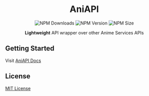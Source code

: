 <h1 align="center">
	AniAPI
</h1>

<div align="center">
	<img alt="NPM Downloads" src="https://img.shields.io/npm/dm/aniapi?style=for-the-badge">
	<img alt="NPM Version" src="https://img.shields.io/npm/v/aniapi?style=for-the-badge">
	<img alt="NPM Size" src="https://img.shields.io/bundlejs/size/aniapi?style=for-the-badge">
</div>

<p align="center" >
	<strong>Lightweight</strong> API wrapper over other Anime Services APIs
</p>

## Getting Started

Visit [AniAPI Docs](https://zetharionn.gitbook.io/aniapi-docs)

## License

[MIT License](https://github.com/zetharionn/aniapi/blob/main/LICENSE)

